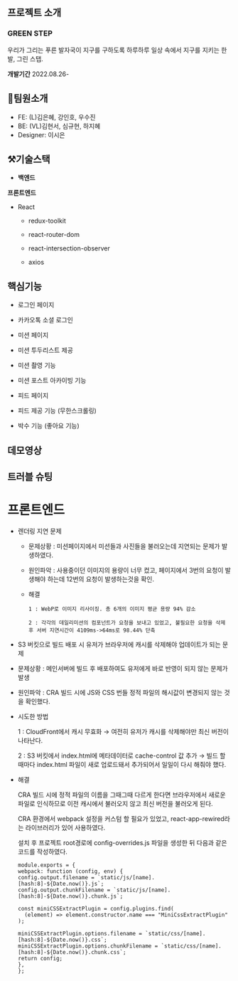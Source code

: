 ## 프로젝트 소개

### GREEN STEP

우리가 그리는 푸른 발자국이 지구를 구하도록
하루하루 일상 속에서 지구를 지키는 한 발, 그린 스탭.

**개발기간**
2022.08.26-

## 👥팀원소개

- FE: (L)김은혜, 강인호, 우수진
- BE: (VL)김현서, 심규현, 하지혜
- Designer: 이시은

## ⚒️기술스택

- **백엔드**


**프론트엔드**

- React

   - redux-toolkit
 
   - react-router-dom
 
   - react-intersection-observer
 
   - axios


## 핵심기능

- 로그인 페이지

 - 카카오톡 소셜 로그인

- 미션 페이지 

 - 미션 투두리스트 제공
 
 - 미션 촬영 기능
 
 - 미션 포스트 아카이빙 기능
 
- 피드 페이지 
 
 - 피드 제공 기능 (무한스크롤링)
 
 - 박수 기능 (좋아요 기능)

## 데모영상

## 트러블 슈팅

# 프론트엔드

- 렌더링 지연 문제

  - 문제상황 : 미션페이지에서 미션들과 사진들을 불러오는데 지연되는 문제가 발생하였다.
  
  - 원인파악 : 사용중이던 이미지의 용량이 너무 컸고, 페이지에서 3번의 요청이 발생해야 하는데 12번의 요청이 발생하는것을 확인.
  
  - 해결 
        
        1️ : WebP로 이미지 리사이징. 총 6개의 이미지 평균 용량 94% 감소
        
        2 : 각각의 데일리미션의 컴포넌트가 요청을 보내고 있었고, 불필요한 요청을 삭제 후 서버 지연시간이 4109ms->64ms로 98.44% 단축
 
 
 - S3 버킷으로 빌드 배포 시 유저가 브라우저에 캐시를 삭제해야 업데이트가 되는 문제
 
  - 문제상황 : 메인서버에 빌드 후 배포하여도 유저에게 바로 반영이 되지 않는 문제가 발생
  
  - 원인파악 : CRA 빌드 시에 JS와 CSS 번들 정적 파일의 해시값이 변경되지 않는 것을 확인했다.
  
  - 시도한 방법 
  
     1 : CloudFront에서 캐시 무효화 → 여전히 유저가 캐시를 삭제해야만 최신 버전이 나타난다.
     
     2 : S3 버킷에서 index.html에 메타데이터로 cache-control 값 추가 → 빌드 할 때마다 index.html 파일이 새로 업로드돼서 추가되어서 일일이 다시 해줘야 했다.
 
  - 해결 
   
    CRA 빌드 시에 정적 파일의 이름을 그때그때 다르게 한다면 브라우저에서 새로운 파일로 인식하므로 이전 캐시에서 불러오지 않고 최신 버전을 불러오게 된다.

    CRA 환경에서 webpack 설정을 커스텀 할 필요가 있었고, react-app-rewired라는 라이브러리가 있어 사용하였다.

    설치 후 프로젝트 root경로에 config-overrides.js 파일을 생성한 뒤 다음과 같은 코드를 작성하였다.
    
    ```
    module.exports = {
    webpack: function (config, env) {
    config.output.filename = `static/js/[name].[hash:8]-${Date.now()}.js`;
    config.output.chunkFilename = `static/js/[name].[hash:8]-${Date.now()}.chunk.js`;

    const miniCSSExtractPlugin = config.plugins.find(
      (element) => element.constructor.name === "MiniCssExtractPlugin"
    );

    miniCSSExtractPlugin.options.filename = `static/css/[name].[hash:8]-${Date.now()}.css`;
    miniCSSExtractPlugin.options.chunkFilename = `static/css/[name].[hash:8]-${Date.now()}.chunk.css`;
    return config;
    },
    };
    ```

        
        
